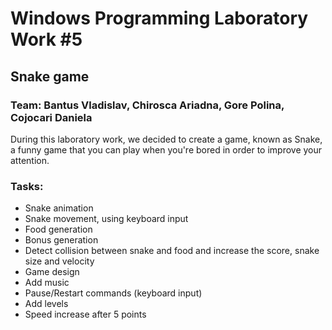 # Windows Programming Laboratory Work #5
## Snake game
### Team: Bantus Vladislav, Chirosca Ariadna, Gore Polina, Cojocari Daniela

During this laboratory work, we decided to create a game, known as Snake, a funny game that you can play when you're bored in order to improve your attention.

### Tasks:
* Snake animation
* Snake movement, using keyboard input
* Food generation
* Bonus generation
* Detect collision between snake and food and increase the score, snake size and velocity
* Game design 
* Add music
* Pause/Restart commands (keyboard input)
* Add levels
* Speed increase after 5 points
